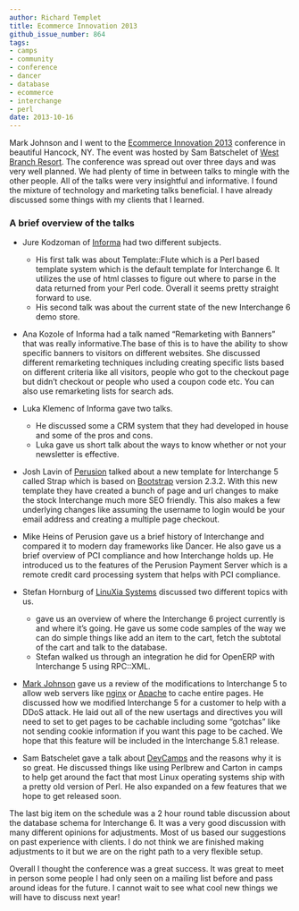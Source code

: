 ```yaml
---
author: Richard Templet
title: Ecommerce Innovation 2013
github_issue_number: 864
tags:
- camps
- community
- conference
- dancer
- database
- ecommerce
- interchange
- perl
date: 2013-10-16
---
```


Mark Johnson and I went to the [Ecommerce Innovation 2013](http://www.ecommerce-innovation.com/) conference in beautiful Hancock, NY. The event was hosted by Sam Batschelet of [West Branch Resort](http://www.westbranchresort.com/). The conference was spread out over three days and was very well planned. We had plenty of time in between talks to mingle with the other people. All of the talks were very insightful and informative. I found the mixture of technology and marketing talks beneficial. I have already discussed some things with my clients that I learned.

### A brief overview of the talks

- Jure Kodzoman of [Informa](http://www.informa.si/) had two different subjects.
  - His first talk was about Template::Flute which is a Perl based template system which is the default template for Interchange 6. It utilizes the use of html classes to figure out where to parse in the data returned from your Perl code. Overall it seems pretty straight forward to use.
  - His second talk was about the current state of the new Interchange 6 demo store.

- Ana Kozole of Informa had a talk named “Remarketing with Banners” that was really informative.The base of this is to have the ability to show specific banners to visitors on different websites.  She discussed different remarketing techniques including creating specific lists based on different criteria like all visitors, people who got to the checkout page but didn’t checkout or people who used a coupon code etc. You can also use remarketing lists for search ads.

- Luka Klemenc of Informa gave two talks.
  - He discussed some a CRM system that they had developed in house and some of the pros and cons.
  - Luka gave us short talk about the ways to know whether or not your newsletter is effective.

- Josh Lavin of [Perusion](http://www.perusion.com) talked about a new template for Interchange 5 called Strap which is based on [Bootstrap](http://getbootstrap.com/2.3.2/) version 2.3.2. With this new template they have created a bunch of page and url changes to make the stock Interchange much more SEO friendly. This also makes a few underlying changes like assuming the username to login would be your email address and creating a multiple page checkout.

- Mike Heins of Perusion gave us a brief history of Interchange and compared it to modern day frameworks like Dancer. He also gave us a brief overview of PCI compliance and how Interchange holds up. He introduced us to the features of the Perusion Payment Server which is a remote credit card processing system that helps with PCI compliance.

- Stefan Hornburg of [LinuXia Systems](http://www.linuxia.de/) discussed two different topics with us.
  - gave us an overview of where the Interchange 6 project currently is and where it’s going. He gave us some code samples of the way we can do simple things like add an item to the cart, fetch the subtotal of the cart and talk to the database.
  - Stefan walked us through an integration he did for OpenERP with Interchange 5 using RPC::XML.

- [Mark Johnson](/team/mark-johnson) gave us a review of the modifications to Interchange 5 to allow web servers like [nginx](http://www.nginx.com) or [Apache](http://www.apache.org) to cache entire pages. He discussed how we modified Interchange 5 for a customer to help with a DDoS attack. He laid out all of the new usertags and directives you will need to set to get pages to be cachable including some “gotchas” like not sending cookie information if you want this page to be cached. We hope that this feature will be included in the Interchange 5.8.1 release.

- Sam Batschelet gave a talk about [DevCamps](http://www.devcamps.org/) and the reasons why it is so great. He discussed things like using Perlbrew and Carton in camps to help get around the fact that most Linux operating systems ship with a pretty old version of Perl. He also expanded on a few features that we hope to get released soon.

The last big item on the schedule was a 2 hour round table discussion about the database schema for Interchange 6. It was a very good discussion with many different opinions for adjustments. Most of us based our suggestions on past experience with clients. I do not think we are finished making adjustments to it but we are on the right path to a very flexible setup.

Overall I thought the conference was a great success. It was great to meet in person some people I had only seen on a mailing list before and pass around ideas for the future. I cannot wait to see what cool new things we will have to discuss next year!

